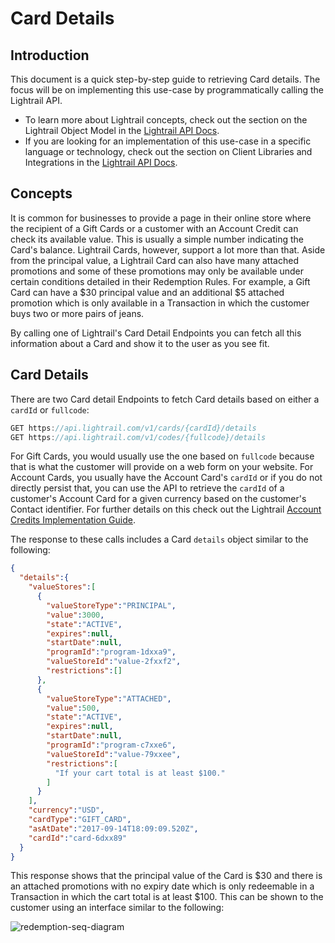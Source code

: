 # Card Details

## Introduction

This document is a quick step-by-step guide to retrieving Card details. The focus will be on implementing this use-case by programmatically calling the Lightrail API. 

- To learn more about Lightrail concepts, check out the section on the Lightrail Object Model in the [Lightrail API Docs](https://www.lightrail.com/docs/). 
- If you are looking for an implementation of this use-case in a specific language or technology, check out the section on Client Libraries and Integrations in the [Lightrail API Docs](https://www.lightrail.com/docs/).

## Concepts

It is common for businesses to provide a page in their online store where the recipient of a Gift Cards or a customer with an Account Credit can check its available value. This is usually a simple number indicating the Card's balance. Lightrail Cards, however, support a lot more than that. Aside from the principal value, a Lightrail Card can also have many attached promotions and some of these promotions may only be available under certain conditions detailed in their Redemption Rules. For example, a Gift Card can have a $30 principal value and an additional $5 attached promotion which is only available in a Transaction in which the customer buys two or more pairs of jeans.

By calling one of Lightrail's Card Detail Endpoints you can fetch all this information about a Card and show it to the user as you see fit. 

## Card Details

There are two Card detail Endpoints to fetch Card details based on either a `cardId` or `fullcode`:

```javascript
GET https://api.lightrail.com/v1/cards/{cardId}/details
GET https://api.lightrail.com/v1/codes/{fullcode}/details
```

For Gift Cards, you would usually use the one based on `fullcode` because that is what the customer will provide on a web form on your website. For Account Cards, you usually have the Account Card's `cardId` or if you do not directly persist that, you can use the API to retrieve the `cardId` of a customer's Account Card for a given currency based on the customer's Contact identifier. For further details on this check out the Lightrail [Account Credits Implementation Guide](https://github.com/Giftbit/Lightrail-API-Docs/blob/master/use-cases/account-credits.md).  

The response to these calls includes a Card `details` object similar to the following:

```json
{  
  "details":{  
    "valueStores":[  
      {  
        "valueStoreType":"PRINCIPAL",
        "value":3000,
        "state":"ACTIVE",
        "expires":null,
        "startDate":null,
        "programId":"program-1dxxa9",
        "valueStoreId":"value-2fxxf2",
        "restrictions":[]
      },
      {  
        "valueStoreType":"ATTACHED",
        "value":500,
        "state":"ACTIVE",
        "expires":null,
        "startDate":null,
        "programId":"program-c7xxe6",
        "valueStoreId":"value-79xxee",
        "restrictions":[  
          "If your cart total is at least $100."
        ]
      }
    ],
    "currency":"USD",
    "cardType":"GIFT_CARD",
    "asAtDate":"2017-09-14T18:09:09.520Z",
    "cardId":"card-6dxx89"
  }
}
```

This response shows that the principal value of the Card is $30 and there is an attached promotions with no expiry date which is only redeemable in a Transaction in which the cart total is at least $100. This can be shown to the customer using an interface similar to the following:

![redemption-seq-diagram](https://giftbit.github.io/Lightrail-API-Docs/assets/card-details.png)